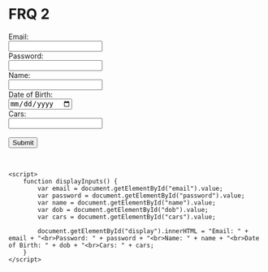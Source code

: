 # FRQ 2


<html>
<head>
	<title>Input Form</title>
</head>
<body>
	<form>
		Email:<br>
		<input type="email" id="email" required><br>
		Password:<br>
		<input type="password" id="password" required><br>
		Name:<br>
		<input type="text" id="name" required><br>
		Date of Birth:<br>
		<input type="date" id="dob" required><br>
		Cars:<br>
		<input type="text" id="cars"><br>
		<br>
		<button type="button" onclick="displayInputs()">Submit</button>
	</form> 
	<br>
	<div id="display"></div>
	
	<script>
		function displayInputs() {
			var email = document.getElementById("email").value;
			var password = document.getElementById("password").value;
			var name = document.getElementById("name").value;
			var dob = document.getElementById("dob").value;
			var cars = document.getElementById("cars").value;
			
			document.getElementById("display").innerHTML = "Email: " + email + "<br>Password: " + password + "<br>Name: " + name + "<br>Date of Birth: " + dob + "<br>Cars: " + cars;
		}
	</script>
</body>
</html>

